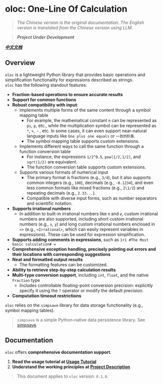 # oloc: One-Line Of Calculation  

> *The Chinese version is the original documentation. The English version is translated from the Chinese version using LLM.*  

> ***Project Under Development***  

***[中文文档](README_zh.md)***  

## Overview  

`oloc` is a lightweight Python library that provides basic operations and simplification functionality for expressions described as strings.  
`oloc` has the following standout features:  

- **Fraction-based operations to ensure accurate results**  
- **Support for common functions**  
- **Robust compatibility with input**:  
    - Implements multiple forms of the same content through a symbol mapping table  
      - For example, the mathematical constant `π` can be represented as `pi`, `p`, etc., while the multiplication symbol can be represented as `*`, `×`, `・`, etc. In some cases, it can even support near-natural language inputs like `One plus one equals` or `一百的阶乘`.  
      - The symbol mapping table supports custom extensions.  
    - Implements different ways to call the same function through a function conversion table  
      - For instance, the expressions `1/2^0.5`, `pow(1/2,1/2)`, and `sqrt(1/2)` are equivalent.  
      - The function conversion table supports custom extensions.  
    - Supports various formats of numerical input  
      - The primary format is fractions (e.g., `3/4`), but it also supports common integers (e.g., `100`), decimals (e.g., `-0.1234`), and even less common formats like mixed fractions (e.g., `2\1/2`) and repeating decimals (e.g., `2.33...`).  
      - Compatible with diverse input forms, such as number separators and scientific notation.  
- **Supports irrational numbers**  
  - In addition to built-in irrational numbers like `π` and `𝑒`, custom irrational numbers are also supported, including short custom irrational numbers (e.g., `x`, `y`) and long custom irrational numbers enclosed in `<>` (e.g., `<Irrational>`, which can easily represent variables in expressions). These can be used for expression simplification.  
- **Supports adding comments in expressions**, such as `1+1 #The Most basic calculation# =`  
- **Comprehensive exception handling, precisely pointing out errors and their locations with corresponding suggestions**  
- **Neat and formatted output results**  
  - The formatting features can be customized.  
- **Ability to retrieve step-by-step calculation results**  
- **Multi-type conversion support**, including `int`, `float`, and the native `Fraction` type  
  - Includes controllable floating-point conversion precision: explicitly specify it using the `?` operator or modify the default precision.  
- **Computation timeout restrictions**  

`oloc` relies on the `simpsave` library for data storage functionality (e.g., symbol mapping tables).  
> `simpsave` is a simple Python-native data persistence library. See [simpsave](https://github.com/Water-Run/SimpSave).  

## Documentation  

`oloc` offers **comprehensive documentation support**.  

1. **Read the usage tutorial at [Usage Tutorial](doc/zh/使用教程/使用教程目录.md)**  
2. **Understand the working principles at [Project Description](doc/zh/项目说明/项目说明梗概.md)**  

> This document applies to `oloc` version: `0.1.0`.